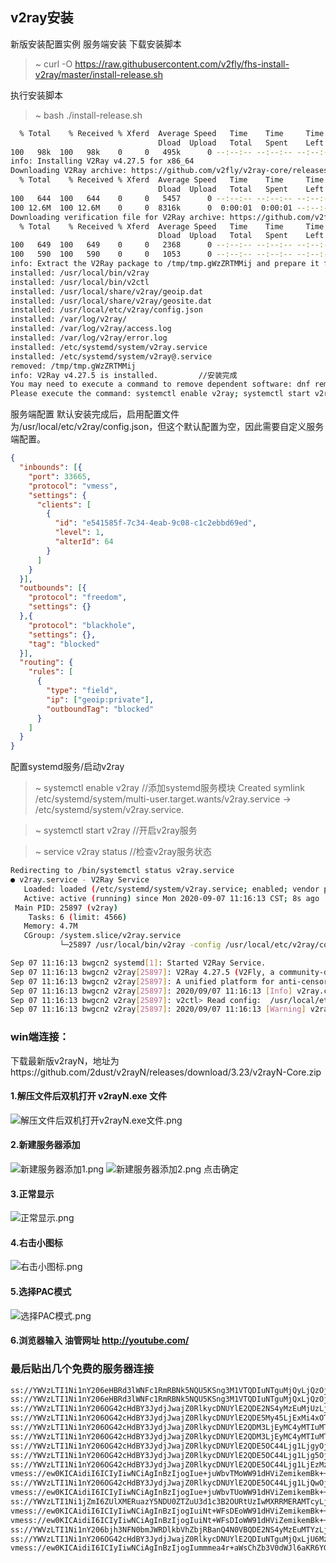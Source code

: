 ## v2ray安装

新版安装配置实例
服务端安装
下载安装脚本
>~ curl -O https://raw.githubusercontent.com/v2fly/fhs-install-v2ray/master/install-release.sh  

执行安装脚本
>  ~ bash ./install-release.sh
```bash
  % Total    % Received % Xferd  Average Speed   Time    Time     Time  Current
                                 Dload  Upload   Total   Spent    Left  Speed
100   98k  100   98k    0     0   495k      0 --:--:-- --:--:-- --:--:--  495k
info: Installing V2Ray v4.27.5 for x86_64
Downloading V2Ray archive: https://github.com/v2fly/v2ray-core/releases/download/v4.27.5/v2ray-linux-64.zip
  % Total    % Received % Xferd  Average Speed   Time    Time     Time  Current
                                 Dload  Upload   Total   Spent    Left  Speed
100   644  100   644    0     0   5457      0 --:--:-- --:--:-- --:--:--  5457
100 12.6M  100 12.6M    0     0  8316k      0  0:00:01  0:00:01 --:--:-- 10.2M
Downloading verification file for V2Ray archive: https://github.com/v2fly/v2ray-core/releases/download/v4.27.5/v2ray-linux-64.zip.dgst
  % Total    % Received % Xferd  Average Speed   Time    Time     Time  Current
                                 Dload  Upload   Total   Spent    Left  Speed
100   649  100   649    0     0   2368      0 --:--:-- --:--:-- --:--:--  2368
100   590  100   590    0     0   1053      0 --:--:-- --:--:-- --:--:--  1053
info: Extract the V2Ray package to /tmp/tmp.gWzZRTMMij and prepare it for installation.
installed: /usr/local/bin/v2ray
installed: /usr/local/bin/v2ctl
installed: /usr/local/share/v2ray/geoip.dat
installed: /usr/local/share/v2ray/geosite.dat
installed: /usr/local/etc/v2ray/config.json
installed: /var/log/v2ray/
installed: /var/log/v2ray/access.log
installed: /var/log/v2ray/error.log
installed: /etc/systemd/system/v2ray.service
installed: /etc/systemd/system/v2ray@.service
removed: /tmp/tmp.gWzZRTMMij
info: V2Ray v4.27.5 is installed.         //安装完成
You may need to execute a command to remove dependent software: dnf remove curl unzip
Please execute the command: systemctl enable v2ray; systemctl start v2ray
```

服务端配置
默认安装完成后，启用配置文件为/usr/local/etc/v2ray/config.json，但这个默认配置为空，因此需要自定义服务端配置。
```json
{
  "inbounds": [{
    "port": 33665,
    "protocol": "vmess",
    "settings": {
      "clients": [
        {
          "id": "e541585f-7c34-4eab-9c08-c1c2ebbd69ed",
          "level": 1,
          "alterId": 64
        }
      ]
    }
  }],
  "outbounds": [{
    "protocol": "freedom",
    "settings": {}
  },{
    "protocol": "blackhole",
    "settings": {},
    "tag": "blocked"
  }],
  "routing": {
    "rules": [
      {
        "type": "field",
        "ip": ["geoip:private"],
        "outboundTag": "blocked"
      }
    ]
  }
}
```


配置systemd服务/启动v2ray 
>  ~ systemctl enable v2ray //添加systemd服务模块
Created symlink /etc/systemd/system/multi-user.target.wants/v2ray.service → /etc/systemd/system/v2ray.service.

>  ~ systemctl start v2ray  //开启v2ray服务

>  ~ service v2ray status  //检查v2ray服务状态
```bash
Redirecting to /bin/systemctl status v2ray.service
● v2ray.service - V2Ray Service
   Loaded: loaded (/etc/systemd/system/v2ray.service; enabled; vendor preset: disabled)
   Active: active (running) since Mon 2020-09-07 11:16:13 CST; 8s ago
 Main PID: 25897 (v2ray)
    Tasks: 6 (limit: 4566)
   Memory: 4.7M
   CGroup: /system.slice/v2ray.service
           └─25897 /usr/local/bin/v2ray -config /usr/local/etc/v2ray/config.json

Sep 07 11:16:13 bwgcn2 systemd[1]: Started V2Ray Service.
Sep 07 11:16:13 bwgcn2 v2ray[25897]: V2Ray 4.27.5 (V2Fly, a community-driven edition of V2Ray.) Custom (go1.14.7 linux/amd64)
Sep 07 11:16:13 bwgcn2 v2ray[25897]: A unified platform for anti-censorship.
Sep 07 11:16:13 bwgcn2 v2ray[25897]: 2020/09/07 11:16:13 [Info] v2ray.com/core/common/platform/ctlcmd: <v2ctl message>
Sep 07 11:16:13 bwgcn2 v2ray[25897]: v2ctl> Read config:  /usr/local/etc/v2ray/config.json
Sep 07 11:16:13 bwgcn2 v2ray[25897]: 2020/09/07 11:16:13 [Warning] v2ray.com/core: V2Ray 4.27.5 started
```
### win端连接：
下载最新版v2rayN，地址为https://github.com/2dust/v2rayN/releases/download/3.23/v2rayN-Core.zip
#### 1.解压文件后双机打开 v2rayN.exe 文件
![解压文件后双机打开v2rayN.exe文件.png](https://raw.githubusercontent.com/307523005/monster/master/v2ray/解压文件后双机打开v2rayN.exe文件.png)
#### 2.新建服务器添加

![新建服务器添加1.png](https://raw.githubusercontent.com/307523005/monster/master/v2ray/新建服务器添加1.png)
![新建服务器添加2.png](https://raw.githubusercontent.com/307523005/monster/master/v2ray/新建服务器添加2.png)
点击确定
#### 3.正常显示

![正常显示.png](https://raw.githubusercontent.com/307523005/monster/master/v2ray/正常显示.png)
#### 4.右击小图标

![右击小图标.png](https://raw.githubusercontent.com/307523005/monster/master/v2ray/右击小图标.png)

#### 5.选择PAC模式

![选择PAC模式.png](https://raw.githubusercontent.com/307523005/monster/master/v2ray/选择PAC模式.png)

#### 6.浏览器输入 油管网址 http://youtube.com/ 

### 最后贴出几个免费的服务器连接
```bash
ss://YWVzLTI1Ni1nY206eHBRd3lWNFc1RmRBNk5NQU5KSng3M1VTQDIuNTguMjQyLjQzOjM4MDMz#%E5%8F%B0%E6%B9%BE1(Youtube%E9%A2%91%E9%81%93%EF%BC%9A%E5%B7%A5%E5%85%B7%E5%A4%A7%E5%B8%88i)
ss://YWVzLTI1Ni1nY206eHBRd3lWNFc1RmRBNk5NQU5KSng3M1VTQDIuNTguMjQxLjQzOjM4MDMz#%E5%8F%B0%E6%B9%BE2(Youtube%E9%A2%91%E9%81%93%EF%BC%9A%E5%B7%A5%E5%85%B7%E5%A4%A7%E5%B8%88i)
ss://YWVzLTI1Ni1nY206OG42cHdBY3JydjJwajZ0RlkycDNUYlE2QDE2NS4yMzEuMjUzLjE0NzozMzk5Mg==#%E5%8F%B0%E6%B9%BE3(Youtube%E9%A2%91%E9%81%93%EF%BC%9A%E5%B7%A5%E5%85%B7%E5%A4%A7%E5%B8%88i)
ss://YWVzLTI1Ni1nY206OG42cHdBY3JydjJwajZ0RlkycDNUYlE2QDE5My45LjExMi4xOTU6MzM5OTI=#%E6%AC%A7%E6%B4%B2(Youtube%E9%A2%91%E9%81%93%EF%BC%9A%E5%B7%A5%E5%85%B7%E5%A4%A7%E5%B8%88i)
ss://YWVzLTI1Ni1nY206OG42cHdBY3JydjJwajZ0RlkycDNUYlE2QDM3LjEyMC4yMTIuMTQ5OjMzOTky#%E6%AC%A7%E6%B4%B21(Youtube%E9%A2%91%E9%81%93%EF%BC%9A%E5%B7%A5%E5%85%B7%E5%A4%A7%E5%B8%88i)
ss://YWVzLTI1Ni1nY206OG42cHdBY3JydjJwajZ0RlkycDNUYlE2QDM3LjEyMC4yMTIuMTQ3OjMzOTky#%E6%AC%A7%E6%B4%B22(Youtube%E9%A2%91%E9%81%93%EF%BC%9A%E5%B7%A5%E5%85%B7%E5%A4%A7%E5%B8%88i)
ss://YWVzLTI1Ni1nY206OG42cHdBY3JydjJwajZ0RlkycDNUYlE2QDE5OC44Ljg1LjgyOjMzOTky#%E7%BE%8E%E5%9B%BD(Youtube%E9%A2%91%E9%81%93%EF%BC%9A%E5%B7%A5%E5%85%B7%E5%A4%A7%E5%B8%88i)
ss://YWVzLTI1Ni1nY206OG42cHdBY3JydjJwajZ0RlkycDNUYlE2QDE5OC44Ljg1Ljg5OjMzOTky#%E7%BE%8E%E5%9B%BD1(Youtube%E9%A2%91%E9%81%93%EF%BC%9A%E5%B7%A5%E5%85%B7%E5%A4%A7%E5%B8%88i)
ss://YWVzLTI1Ni1nY206OG42cHdBY3JydjJwajZ0RlkycDNUYlE2QDE5OC44Ljg1LjEzMzozMzk5Mg==#%E7%BE%8E%E5%9B%BD2(Youtube%E9%A2%91%E9%81%93%EF%BC%9A%E5%B7%A5%E5%85%B7%E5%A4%A7%E5%B8%88i)
vmess://ew0KICAidiI6ICIyIiwNCiAgInBzIjogIue+juWbvTMoWW91dHViZemikemBk++8muW3peWFt+Wkp+W4iGkpIiwNCiAgImFkZCI6ICIxMDQuMjcuMTM5LjIxOSIsDQogICJwb3J0IjogIjQ0MyIsDQogICJpZCI6ICIzYjVlMjU4ZS04YzVlLTQ1ZDMtYjdkMi0wMmM4ZjVmYzBiYjIiLA0KICAiYWlkIjogIjY0IiwNCiAgIm5ldCI6ICJ3cyIsDQogICJ0eXBlIjogIm5vbmUiLA0KICAiaG9zdCI6ICJhaHZ1eGZxLm9xbnFyeXNhLmNvbSIsDQogICJwYXRoIjogIi8iLA0KICAidGxzIjogInRscyINCn0=
ss://YWVzLTI1Ni1nY206OG42cHdBY3JydjJwajZ0RlkycDNUYlE2QDE5OC44Ljg1LjQwOjMzOTky#%E7%BE%8E%E5%9B%BD4(Youtube%E9%A2%91%E9%81%93%EF%BC%9A%E5%B7%A5%E5%85%B7%E5%A4%A7%E5%B8%88i)
vmess://ew0KICAidiI6ICIyIiwNCiAgInBzIjogIue+juWbvTUoWW91dHViZemikemBk++8muW3peWFt+Wkp+W4iGkpIiwNCiAgImFkZCI6ICIxNDEuMTAxLjExNS4xNyIsDQogICJwb3J0IjogIjQ0MyIsDQogICJpZCI6ICI5ZTZjZWVmZi0yNTQ2LTM2OTAtYWMwMC02ZmNkZjMxZGVjOTQiLA0KICAiYWlkIjogIjIiLA0KICAibmV0IjogIndzIiwNCiAgInR5cGUiOiAibm9uZSIsDQogICJob3N0IjogImZyZWV1cy5tY2FuLnRlY2giLA0KICAicGF0aCI6ICIveTI4NCIsDQogICJ0bHMiOiAidGxzIg0KfQ==
ss://YWVzLTI1Ni1jZmI6ZUlXMERuazY5NDU0ZTZuU3d1c3B2OURtUzIwMXRRMERAMTcyLjEwNC4zNC4zMTo4MDk5#%E6%96%B0%E5%8A%A0%E5%9D%A1(Youtube%E9%A2%91%E9%81%93%EF%BC%9A%E5%B7%A5%E5%85%B7%E5%A4%A7%E5%B8%88i)
vmess://ew0KICAidiI6ICIyIiwNCiAgInBzIjogIuiNt+WFsDEoWW91dHViZemikemBk++8muW3peWFt+Wkp+W4iGkpIiwNCiAgImFkZCI6ICIxNTQuODQuMS4xOTIiLA0KICAicG9ydCI6ICI0NDMiLA0KICAiaWQiOiAiNDM2ZjE4OTctNjIyOC00NWFhLThlMmUtOGZlMDMxODI3ODg3IiwNCiAgImFpZCI6ICI2NCIsDQogICJuZXQiOiAid3MiLA0KICAidHlwZSI6ICJub25lIiwNCiAgImhvc3QiOiAid3d3LjEzNjEyNjE3Lnh5eiIsDQogICJwYXRoIjogIi9mb290ZXJzIiwNCiAgInRscyI6ICJ0bHMiDQp9
vmess://ew0KICAidiI6ICIyIiwNCiAgInBzIjogIuiNt+WFsDIoWW91dHViZemikemBk++8muW3peWFt+Wkp+W4iGkpIiwNCiAgImFkZCI6ICIxNTQuODQuMS43MCIsDQogICJwb3J0IjogIjQ0MyIsDQogICJpZCI6ICJkZGY5ZTYyNi04YTMyLTQ5ZDItOTc0Yi1hYzMyZGQxNzE0NmEiLA0KICAiYWlkIjogIjY0IiwNCiAgIm5ldCI6ICJ3cyIsDQogICJ0eXBlIjogIm5vbmUiLA0KICAiaG9zdCI6ICJ3d3cuNjQ5NzgzNjAueHl6IiwNCiAgInBhdGgiOiAiL2Zvb3RlcnMiLA0KICAidGxzIjogInRscyINCn0=
ss://YWVzLTI1Ni1nY206bjh3NFN0bmJWRDlkbVhZbjRBanQ4N0VBQDE2NS4yMzEuMTYzLjE5OjMxNTcy#%E6%AC%A7%E6%B4%B2%E6%96%B0(Youtube%E9%A2%91%E9%81%93%EF%BC%9A%E5%B7%A5%E5%85%B7%E5%A4%A7%E5%B8%88i)
ss://YWVzLTI1Ni1nY206OG42cHdBY3JydjJwajZ0RlkycDNUYlE2QDIuNTguMjQxLjU6MzM5OTI=#%E5%8F%B0%E6%B9%BE%E6%96%B0(Youtube%E9%A2%91%E9%81%93%EF%BC%9A%E5%B7%A5%E5%85%B7%E5%A4%A7%E5%B8%88i)
vmess://ew0KICAidiI6ICIyIiwNCiAgInBzIjogIummmea4r+aWsChZb3V0dWJl6aKR6YGT77ya5bel5YW35aSn5biIaSkiLA0KICAiYWRkIjogIjEyNC45MC4xNjUuNjIiLA0KICAicG9ydCI6ICIzMDAxMCIsDQogICJpZCI6ICJmZDAwOTI3YS1iMGMyLTQ2MjktYWVmNy1kOWZmMTVhOWQ3MjIiLA0KICAiYWlkIjogIjE2IiwNCiAgIm5ldCI6ICJ3cyIsDQogICJ0eXBlIjogIm5vbmUiLA0KICAiaG9zdCI6ICIiLA0KICAicGF0aCI6ICIvd2Vic29ja2V0IiwNCiAgInRscyI6ICIiDQp9
```